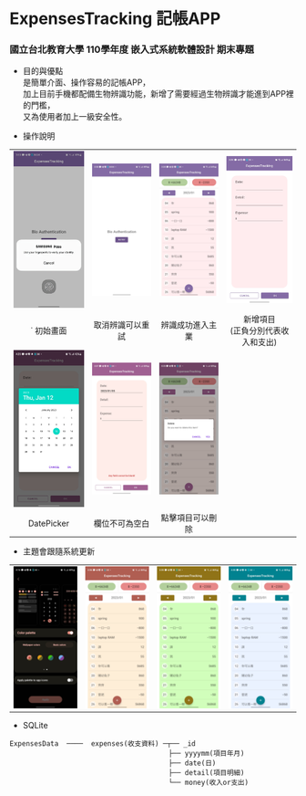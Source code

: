 # ExpensesTracking 記帳APP
### 國立台北教育大學 110學年度 嵌入式系統軟體設計 期末專題

* 目的與優點  
是簡單介面、操作容易的記帳APP，  
加上目前手機都配備生物辨識功能，新增了需要經過生物辨識才能進到APP裡的門檻，  
又為使用者加上一級安全性。

* 操作說明  
<table>
  <tr>
    <td><img src="./ScreenShots/bioAuth.jpg" width = 150px ></td>
    <td><img src="./ScreenShots/reTry.jpg" width = 150px></td>
    <td><img src="./ScreenShots/mainPage.jpg" width = 150px></td>
    <td><img src="./ScreenShots/addItem.jpg" width = 150px></td>
  </tr>
  <tr>
    <td align="center">˙ 初始畫面</td>
    <td align="center">取消辨識可以重試</td>
    <td align="center">辨識成功進入主業</td>
    <td align="center">新增項目<br>(正負分別代表收入和支出)</td>
  </tr>
  <tr>
    <td><img src="./ScreenShots/DatePicker.jpg" width = 150px ></td>
    <td><img src="./ScreenShots/noBlank.jpg" width = 150px></td>
    <td><img src="./ScreenShots/deleteItem.jpg" width = 150px></td>
  </tr>
  <tr>
    <td align="center">DatePicker</td>
    <td align="center">欄位不可為空白</td>
    <td align="center">點擊項目可以刪除</td>
  </tr>
</table>

* 主題會跟隨系統更新  
<table>
  <tr>
    <td><img src="./ScreenShots/colorPalette.jpg" width = 150px ></td>
    <td><img src="./ScreenShots/color1.jpg" width = 150px></td>
    <td><img src="./ScreenShots/color2.jpg" width = 150px></td>
    <td><img src="./ScreenShots/color3.jpg" width = 150px></td>
  </tr>
</table>

* SQLite  
```
ExpensesData  ────  expenses(收支資料) ─┬── _id
                                       ├── yyyymm(項目年月)
                                       ├── date(日)
                                       ├── detail(項目明細)
                                       └── money(收入or支出)
```

